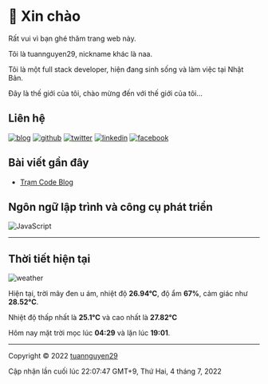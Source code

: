 # 👋 Xin chào

Rất vui vì bạn ghé thăm trang web này.

Tôi là tuannguyen29, nickname khác là naa.

Tôi là một full stack developer, hiện đang sinh sống và làm việc tại Nhật Bản.

Đây là thế giới của tôi, chào mừng đến với thế giới của tôi...

## Liên hệ

[![blog](https://img.shields.io/badge/Website-14A0C4?style=for-the-badge&logo=pelican&logoColor=white)](https://tuannguyen29.github.io/)
[![github](https://img.shields.io/badge/GitHub-%2312100E.svg?&style=for-the-badge&logo=Github&logoColor=white)](https://github.com/tuannguyen29)
[![twitter](https://img.shields.io/badge/twitter-%231DA1F2.svg?&style=for-the-badge&logo=twitter&logoColor=white)](https://twitter.com/_naa_4f)
[![linkedin](https://img.shields.io/badge/linkedin-%230077B5.svg?&style=for-the-badge&logo=linkedin&logoColor=white)](https://www.linkedin.com/in/tuannguyen29)
[![facebook](https://img.shields.io/badge/Facebook-%231877F2.svg?style=for-the-badge&logo=Facebook&logoColor=white)](https://www.facebook.com/tuannguyen29)

## Bài viết gần đây

- [Trạm Code Blog](https://tramcode.net)

## Ngôn ngữ lập trình và công cụ phát triển

![JavaScript](https://img.shields.io/badge/javascript-%23323330.svg?style=for-the-badge&logo=javascript&logoColor=%23F7DF1E)


---

## Thời tiết hiện tại

![weather](https://openweathermap.org/img/wn/04n@2x.png)

Hiện tại, trời mây đen u ám, nhiệt độ **26.94°C**, độ ẩm **67%**, cảm giác như **28.52°C**.

Nhiệt độ thấp nhất là **25.1°C** và cao nhất là **27.82°C**

Hôm nay mặt trời mọc lúc **04:29** và lặn lúc **19:01**.

---

Copyright © 2022 [tuannguyen29](https://tuannguyen29.github.io/)

Cập nhận lần cuối lúc 22:07:47 GMT+9, Thứ Hai, 4 tháng 7, 2022
